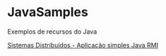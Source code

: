 # JavaSamples
Exemplos de recursos do Java

[Sistemas Distribuídos - Aplicação simples Java RMI](https://github.com/ThiagoGarciaAlves/JavaSamples/tree/master/RMI "Baseado no seguinte artigo: http://www.vivaolinux.com.br/dica/Sistemas-Distribuidos-Aplicacao-simples-Java-RMI/")